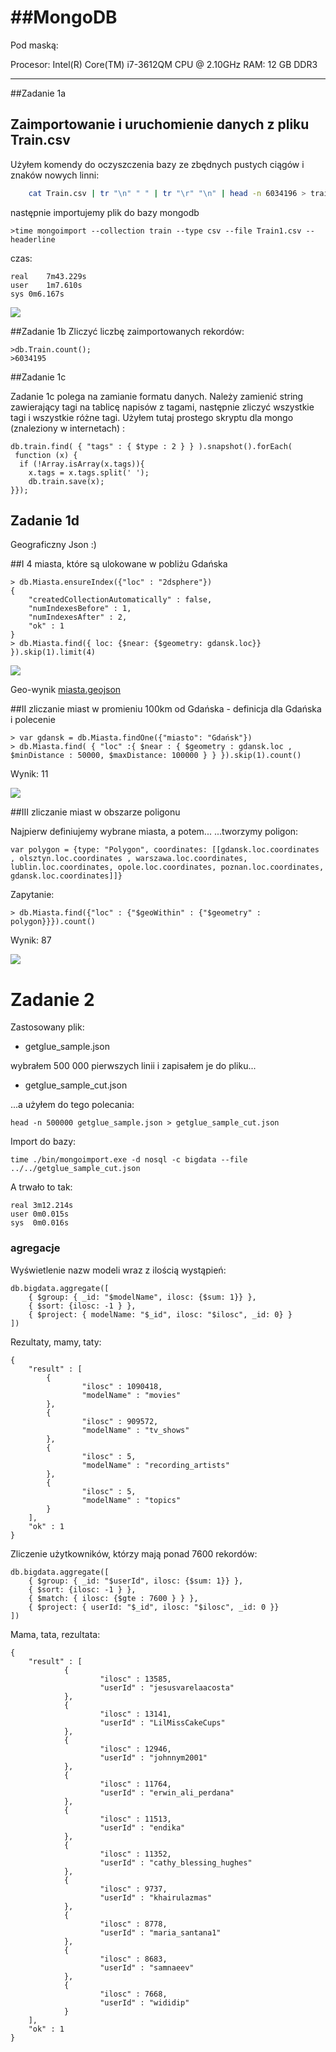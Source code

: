 ##MongoDB
=======
Pod maską:

Procesor: Intel(R) Core(TM) i7-3612QM CPU @ 2.10GHz
RAM: 12 GB DDR3

---

##Zadanie 1a

Zaimportowanie i uruchomienie danych z pliku Train.csv
---

Użyłem komendy do oczyszczenia bazy ze zbędnych pustych ciągów i znaków nowych linni:
```bash
	cat Train.csv | tr "\n" " " | tr "\r" "\n" | head -n 6034196 > train2.csv
```
następnie importujemy plik do bazy mongodb
```
>time mongoimport --collection train --type csv --file Train1.csv --headerline
```

czas:
```
real	7m43.229s
user	1m7.610s
sys	0m6.167s
```

![](https://github.com/khinz/MongoDB/blob/master/TrainLoad.png)

##Zadanie 1b 
Zliczyć liczbę zaimportowanych rekordów:
```
>db.Train.count()​;
>6034195
```

##Zadanie 1c

Zadanie 1c polega na zamianie formatu danych.
Należy zamienić string zawierający tagi na tablicę napisów z tagami, następnie zliczyć wszystkie tagi i wszystkie różne tagi.
Użyłem tutaj prostego skryptu dla mongo (znaleziony w internetach) :

```
db.train.find( { "tags" : { $type : 2 } } ).snapshot().forEach(
 function (x) {
  if (!Array.isArray(x.tags)){
    x.tags = x.tags.split(' ');
    db.train.save(x);
}});
```

## Zadanie 1d
Geograficzny Json :)

##I
4 miasta, które są ulokowane w pobliżu Gdańska
```
> db.Miasta.ensureIndex({"loc" : "2dsphere"})
{
	"createdCollectionAutomatically" : false,
	"numIndexesBefore" : 1,
	"numIndexesAfter" : 2,
	"ok" : 1
}
> db.Miasta.find({ loc: {$near: {$geometry: gdansk.loc}} }).skip(1).limit(4)
```
![](https://github.com/khinz/MongoDB/blob/master/PointNear.png)

Geo-wynik [miasta.geojson](https://github.com/khinz/MongoDB/blob/master/miasta.geojson)

##II
zliczanie miast w promieniu 100km od Gdańska - definicja dla Gdańska i polecenie

```
> var gdansk = db.Miasta.findOne({"miasto": "Gdańsk"})
> db.Miasta.find( { "loc" :{ $near : { $geometry : gdansk.loc , $minDistance : 50000, $maxDistance: 100000 } } }).skip(1).count()
```
Wynik: 11

![](https://github.com/khinz/MongoDB/blob/master/count.png)

##III
zliczanie miast w obszarze poligonu

Najpierw definiujemy wybrane miasta, a potem...
...tworzymy poligon:
```
var polygon = {type: "Polygon", coordinates: [[gdansk.loc.coordinates , olsztyn.loc.coordinates , warszawa.loc.coordinates, lublin.loc.coordinates, opole.loc.coordinates, poznan.loc.coordinates, gdansk.loc.coordinates]]}

```

Zapytanie:
```
> db.Miasta.find({"loc" : {"$geoWithin" : {"$geometry" : polygon}}}).count()

```
Wynik: 87

![](https://github.com/khinz/MongoDB/blob/master/poligon.png)

# Zadanie 2 #


Zastosowany plik:

* getglue_sample.json

wybrałem 500 000 pierwszych linii i zapisałem je do pliku... 

* getglue_sample\_cut.json

...a użyłem do tego polecania: 

    head -n 500000 getglue_sample.json > getglue_sample_cut.json

Import do bazy:
    
    time ./bin/mongoimport.exe -d nosql -c bigdata --file ../../getglue_sample_cut.json

A trwało to tak:

    real 3m12.214s
    user 0m0.015s
    sys  0m0.016s


### agregacje ###

Wyświetlenie nazw modeli wraz z ilością wystąpień:

	db.bigdata.aggregate([
		{ $group: { _id: "$modelName", ilosc: {$sum: 1}} },
		{ $sort: {ilosc: -1 } },
		{ $project: { modelName: "$_id", ilosc: "$ilosc", _id: 0} }
	])
	
Rezultaty, mamy, taty:

	{
		"result" : [
			{
					"ilosc" : 1090418,
					"modelName" : "movies"
			},
			{
					"ilosc" : 909572,
					"modelName" : "tv_shows"
			},
			{
					"ilosc" : 5,
					"modelName" : "recording_artists"
			},
			{
					"ilosc" : 5,
					"modelName" : "topics"
			}
		],
		"ok" : 1
	}

Zliczenie użytkowników, którzy mają ponad 7600 rekordów:
	
	db.bigdata.aggregate([
		{ $group: { _id: "$userId", ilosc: {$sum: 1}} },
		{ $sort: {ilosc: -1 } },
		{ $match: { ilosc: {$gte : 7600 } } },
		{ $project: { userId: "$_id", ilosc: "$ilosc", _id: 0 }}
	])
	
Mama, tata, rezultata:

	{
        "result" : [
                {
                        "ilosc" : 13585,
                        "userId" : "jesusvarelaacosta"
                },
                {
                        "ilosc" : 13141,
                        "userId" : "LilMissCakeCups"
                },
                {
                        "ilosc" : 12946,
                        "userId" : "johnnym2001"
                },
                {
                        "ilosc" : 11764,
                        "userId" : "erwin_ali_perdana"
                },
                {
                        "ilosc" : 11513,
                        "userId" : "endika"
                },
                {
                        "ilosc" : 11352,
                        "userId" : "cathy_blessing_hughes"
                },
                {
                        "ilosc" : 9737,
                        "userId" : "khairulazmas"
                },
                {
                        "ilosc" : 8778,
                        "userId" : "maria_santana1"
                },
                {
                        "ilosc" : 8683,
                        "userId" : "samnaeev"
                },
                {
                        "ilosc" : 7668,
                        "userId" : "wididip"
                }
        ],
        "ok" : 1
	}
